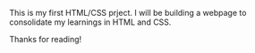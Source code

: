 This is my first HTML/CSS prject. I will be building a webpage to consolidate my learnings in HTML and CSS.

Thanks for reading!